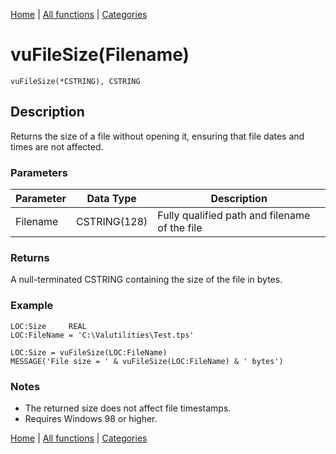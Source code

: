[Home](../index.md) | [All functions](index.md) | [Categories](../categories/index.md)

# vuFileSize(Filename)

```Prototype
vuFileSize(*CSTRING), CSTRING
```


## Description
Returns the size of a file without opening it, ensuring that file dates and times are not affected.

### Parameters

| Parameter | Data Type    | Description                                        |
|-----------|--------------|----------------------------------------------------|
| Filename  | CSTRING(128) | Fully qualified path and filename of the file       |

### Returns
A null-terminated CSTRING containing the size of the file in bytes.

### Example

```Clarion
LOC:Size     REAL
LOC:FileName = 'C:\Valutilities\Test.tps'

LOC:Size = vuFileSize(LOC:FileName)
MESSAGE('File size = ' & vuFileSize(LOC:FileName) & ' bytes')
```

### Notes
- The returned size does not affect file timestamps.  
- Requires Windows 98 or higher.

[Home](../index.md) | [All functions](index.md) | [Categories](../categories/index.md)
